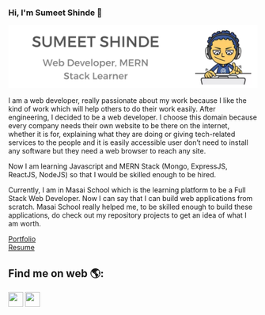 ### Hi, I'm Sumeet Shinde 👋

<img src="https://github.com/sumeet-shinde/sumeet-shinde/blob/main/Web%20Developer%2C%20MERN%20Stack%20Learner.png" alt="Web Developer Banner">

I am a web developer, really passionate about my work because I like the kind of work which will help others to do their work easily. After engineering, I decided to be a web developer. I choose this domain because every company needs their own website to be there on the internet, whether it is for, explaining what they are doing or giving tech-related services to the people and it is easily accessible user don’t need to install any software but they need a web browser to reach any site.

Now I am learning Javascript and MERN Stack (Mongo, ExpressJS, ReactJS, NodeJS) so that I would be skilled enough to be hired.

Currently, I am in Masai School which is the learning platform to be a Full Stack Web Developer. Now I can say that I can build web applications from scratch. Masai School really helped me, to be skilled enough to build these applications, do check out my repository projects to get an idea of what I am worth.

<a target="_blank" href="https://dev-sumeet.netlify.app/">Portfolio</a><br/>
<a target="_blank" href="https://drive.google.com/file/d/1XnRO3TnpkSQM71TpdLNObtTblBytvjGj/view?usp=sharing">Resume</a>


## Find me on web 🌎: 
<a target="_blank" href="https://www.linkedin.com/in/sumeet-shinde-34076a1a4/"><img height="30" width="30" src="https://img.icons8.com/color/48/000000/linkedin.png"/></a> 
<a target="_blank" href="https://twitter.com/sam99sumit"><img height="30" width="30" src="https://img.icons8.com/fluency/48/000000/twitter.png"/></a>

